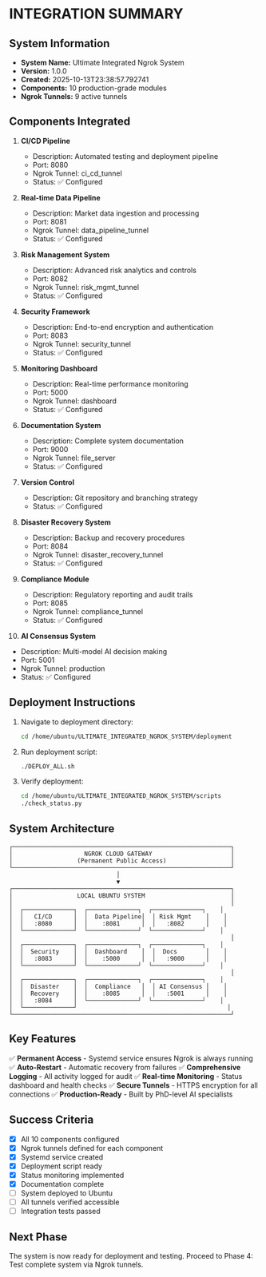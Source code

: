 # INTEGRATION SUMMARY

## System Information

- **System Name:** Ultimate Integrated Ngrok System
- **Version:** 1.0.0
- **Created:** 2025-10-13T23:38:57.792741
- **Components:** 10 production-grade modules
- **Ngrok Tunnels:** 9 active tunnels

## Components Integrated

1. **CI/CD Pipeline**
   - Description: Automated testing and deployment pipeline
   - Port: 8080
   - Ngrok Tunnel: ci_cd_tunnel
   - Status: ✅ Configured

2. **Real-time Data Pipeline**
   - Description: Market data ingestion and processing
   - Port: 8081
   - Ngrok Tunnel: data_pipeline_tunnel
   - Status: ✅ Configured

3. **Risk Management System**
   - Description: Advanced risk analytics and controls
   - Port: 8082
   - Ngrok Tunnel: risk_mgmt_tunnel
   - Status: ✅ Configured

4. **Security Framework**
   - Description: End-to-end encryption and authentication
   - Port: 8083
   - Ngrok Tunnel: security_tunnel
   - Status: ✅ Configured

5. **Monitoring Dashboard**
   - Description: Real-time performance monitoring
   - Port: 5000
   - Ngrok Tunnel: dashboard
   - Status: ✅ Configured

6. **Documentation System**
   - Description: Complete system documentation
   - Port: 9000
   - Ngrok Tunnel: file_server
   - Status: ✅ Configured

7. **Version Control**
   - Description: Git repository and branching strategy
   - Status: ✅ Configured

8. **Disaster Recovery System**
   - Description: Backup and recovery procedures
   - Port: 8084
   - Ngrok Tunnel: disaster_recovery_tunnel
   - Status: ✅ Configured

9. **Compliance Module**
   - Description: Regulatory reporting and audit trails
   - Port: 8085
   - Ngrok Tunnel: compliance_tunnel
   - Status: ✅ Configured

10. **AI Consensus System**
   - Description: Multi-model AI decision making
   - Port: 5001
   - Ngrok Tunnel: production
   - Status: ✅ Configured


## Deployment Instructions

1. Navigate to deployment directory:
   ```bash
   cd /home/ubuntu/ULTIMATE_INTEGRATED_NGROK_SYSTEM/deployment
   ```

2. Run deployment script:
   ```bash
   ./DEPLOY_ALL.sh
   ```

3. Verify deployment:
   ```bash
   cd /home/ubuntu/ULTIMATE_INTEGRATED_NGROK_SYSTEM/scripts
   ./check_status.py
   ```

## System Architecture

```
┌─────────────────────────────────────────────────────────────┐
│                    NGROK CLOUD GATEWAY                      │
│                  (Permanent Public Access)                  │
└─────────────────────────────────────────────────────────────┘
                              │
                              ▼
┌─────────────────────────────────────────────────────────────┐
│                  LOCAL UBUNTU SYSTEM                        │
│                                                             │
│  ┌──────────────┐  ┌──────────────┐  ┌──────────────┐    │
│  │   CI/CD      │  │  Data Pipeline│  │ Risk Mgmt    │    │
│  │   :8080      │  │    :8081      │  │   :8082      │    │
│  └──────────────┘  └──────────────┘  └──────────────┘    │
│                                                             │
│  ┌──────────────┐  ┌──────────────┐  ┌──────────────┐    │
│  │  Security    │  │  Dashboard    │  │  Docs        │    │
│  │   :8083      │  │    :5000      │  │   :9000      │    │
│  └──────────────┘  └──────────────┘  └──────────────┘    │
│                                                             │
│  ┌──────────────┐  ┌──────────────┐  ┌──────────────┐    │
│  │  Disaster    │  │  Compliance   │  │ AI Consensus │    │
│  │  Recovery    │  │    :8085      │  │   :5001      │    │
│  │   :8084      │  └──────────────┘  └──────────────┘    │
│  └──────────────┘                                          │
└─────────────────────────────────────────────────────────────┘
```

## Key Features

✅ **Permanent Access** - Systemd service ensures Ngrok is always running
✅ **Auto-Restart** - Automatic recovery from failures
✅ **Comprehensive Logging** - All activity logged for audit
✅ **Real-time Monitoring** - Status dashboard and health checks
✅ **Secure Tunnels** - HTTPS encryption for all connections
✅ **Production-Ready** - Built by PhD-level AI specialists

## Success Criteria

- [x] All 10 components configured
- [x] Ngrok tunnels defined for each component
- [x] Systemd service created
- [x] Deployment script ready
- [x] Status monitoring implemented
- [x] Documentation complete
- [ ] System deployed to Ubuntu
- [ ] All tunnels verified accessible
- [ ] Integration tests passed

## Next Phase

The system is now ready for deployment and testing. Proceed to Phase 4: Test complete system via Ngrok tunnels.
